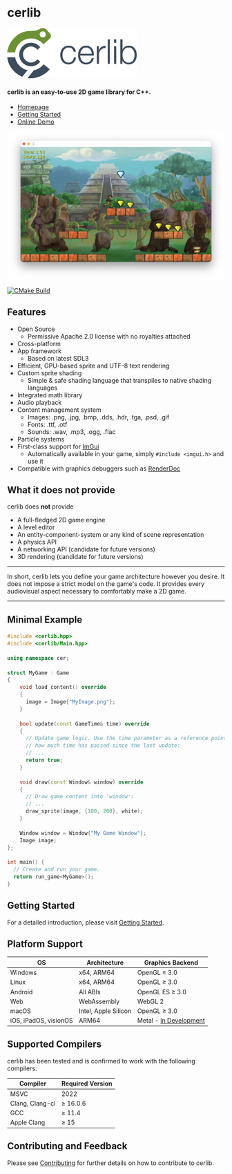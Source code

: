 # cerlib

<img src="https://github.com/cemderv/cerlib/blob/main/misc/cerlib-logo-startpage.png?raw=true" width="300">

#### cerlib is an easy-to-use 2D game library for C++.

- [Homepage](https://cerlib.org)
- [Getting Started](https://cerlib.org/getting-started.html)
- [Online Demo](https://cerlib.org/platformer-demo.html)

<img src="https://github.com/cemderv/cerlib/blob/main/misc/cerlib-cover.webp?raw=true" width="600">

[![CMake Build](https://github.com/cemderv/cerlib/actions/workflows/cmake-multi-platform.yml/badge.svg)](https://github.com/cemderv/cerlib/actions/workflows/cmake-multi-platform.yml)

## Features 

- Open Source
  - Permissive Apache 2.0 license with no royalties attached
- Cross-platform
- App framework
  - Based on latest SDL3
- Efficient, GPU-based sprite and UTF-8 text rendering
- Custom sprite shading
    - Simple & safe shading language that transpiles to native shading languages
- Integrated math library
- Audio playback
- Content management system
  - Images: .png, .jpg, .bmp, .dds, .hdr, .tga, .psd, .gif
  - Fonts: .ttf, .otf
  - Sounds: .wav, .mp3, .ogg, .flac
- Particle systems
- First-class support for [ImGui](https://github.com/ocornut/imgui)
  - Automatically available in your game, simply `#include <imgui.h>` and use it
- Compatible with graphics debuggers such as [RenderDoc](https://renderdoc.org)

## What it does not provide

cerlib does **not** provide

- A full-fledged 2D game engine
- A level editor
- An entity-component-system or any kind of scene representation
- A physics API
- A networking API (candidate for future versions)
- 3D rendering (candidate for future versions)

---

In short, cerlib lets you define your game architecture however you desire.
It does not impose a strict model on the game's code.
It provides every audiovisual aspect necessary to comfortably make a 2D game.

---

## Minimal Example

```cpp
#include <cerlib.hpp>
#include <cerlib/Main.hpp>

using namespace cer;

struct MyGame : Game
{
    void load_content() override
    {
      image = Image{"MyImage.png"};
    }

    bool update(const GameTime& time) override
    {
      // Update game logic. Use the time parameter as a reference point for
      // how much time has passed since the last update:
      // ...
      return true;
    }

    void draw(const Window& window) override
    {
      // Draw game content into 'window':
      // ...
      draw_sprite(image, {100, 200}, white);
    }

    Window window = Window{"My Game Window"};
    Image image;
};

int main() {
  // Create and run your game.
  return run_game<MyGame>();
}
```

## Getting Started

For a detailed introduction, please visit [Getting Started](https://cerlib.org/getting-started.html).

## Platform Support

| OS                    | Architecture           | Graphics Backend                                                       |
|-----------------------|------------------------|------------------------------------------------------------------------|
| Windows               | x64, ARM64             | OpenGL ≥ 3.0                                                           |
| Linux                 | x64, ARM64             | OpenGL ≥ 3.0                                                           |
| Android               | All ABIs               | OpenGL ES ≥ 3.0                                                        |
| Web                   | WebAssembly            | WebGL 2                                                                |
| macOS                 | Intel, Apple Silicon   | OpenGL ≥ 3.0                                                           |
| iOS, iPadOS, visionOS | ARM64                  | Metal - [In Development](https://github.com/cemderv/cerlib/issues/3)   |

## Supported Compilers

cerlib has been tested and is confirmed to work with the following compilers:

| Compiler         | Required Version  |
|------------------|-------------------|
| MSVC             | 2022              |
| Clang, Clang-cl  | ≥ 16.0.6          |
| GCC              | ≥ 11.4            |
| Apple Clang      | ≥ 15              |

## Contributing and Feedback

Please see [Contributing](https://cerlib.org/contributing.html) for further details on how to contribute to cerlib.
